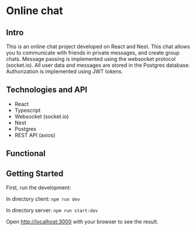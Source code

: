 # Online chat

## Intro
This is an online chat project developed on React and Nest. 
This chat allows you to communicate with friends in private messages, and create group chats.
Message passing is implemented using the websocket protocol (socket.io).
All user data and messages are stored in the Postgres database. Authorization is implemented using JWT tokens.

## Technologies and API

* React
* Typescript
* Websocket (socket.io)
* Nest
* Postgres
* REST API (axios)

## Functional

## Getting Started

First, run the development:

In directory client: `npm run dev`

In directory server: `npm run start:dev`

Open [http://localhost:3000](http://localhost:3000) with your browser to see the result.

